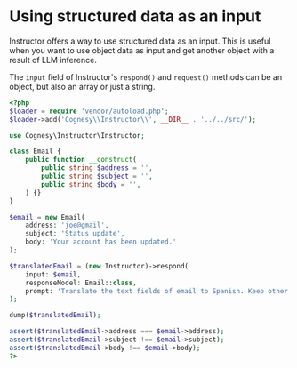 # Using structured data as an input

Instructor offers a way to use structured data as an input. This is
useful when you want to use object data as input and get another object
with a result of LLM inference.

The `input` field of Instructor's `respond()` and `request()` methods
can be an object, but also an array or just a string.

```php
<?php
$loader = require 'vendor/autoload.php';
$loader->add('Cognesy\\Instructor\\', __DIR__ . '../../src/');

use Cognesy\Instructor\Instructor;

class Email {
    public function __construct(
        public string $address = '',
        public string $subject = '',
        public string $body = '',
    ) {}
}

$email = new Email(
    address: 'joe@gmail',
    subject: 'Status update',
    body: 'Your account has been updated.'
);

$translatedEmail = (new Instructor)->respond(
    input: $email,
    responseModel: Email::class,
    prompt: 'Translate the text fields of email to Spanish. Keep other fields unchanged.',
);

dump($translatedEmail);

assert($translatedEmail->address === $email->address);
assert($translatedEmail->subject !== $email->subject);
assert($translatedEmail->body !== $email->body);
?>
```
